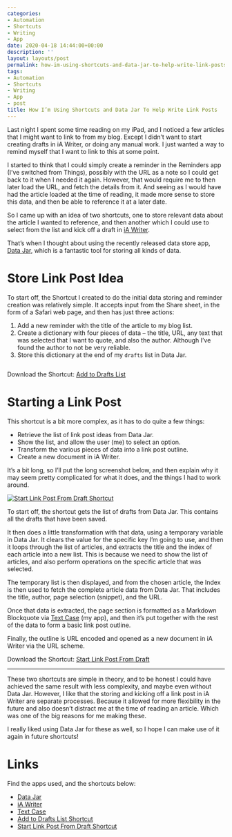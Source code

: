 ```yaml
---
categories:
- Automation
- Shortcuts
- Writing
- App
date: 2020-04-18 14:44:00+00:00
description: ''
layout: layouts/post
permalink: how-im-using-shortcuts-and-data-jar-to-help-write-link-posts/
tags:
- Automation
- Shortcuts
- Writing
- App
- post
title: How I’m Using Shortcuts and Data Jar To Help Write Link Posts
---
```


<p>Last night I spent some time reading on my iPad, and I noticed a few articles that I might want to link to from my blog. Except I didn’t want to start creating drafts in iA Writer, or doing any manual work. I just wanted a way to remind myself that I want to link to this at some point.</p>
<p>I started to think that I could simply create a reminder in the Reminders app (I’ve switched from Things), possibly with the URL as a note so I could get back to it when I needed it again. However, that would require me to then later load the URL, and fetch the details from it. And seeing as I would have had the article loaded at the time of reading, it made more sense to store this data, and then be able to reference it at a later date.</p>
<p>So I came up with an idea of two shortcuts, one to store relevant data about the article I wanted to reference, and then another which I could use to select from the list and kick off a draft in <a href="https://apps.apple.com/gb/app/ia-writer/id775737172">iA Writer</a>.</p>
<p>That’s when I thought about using the recently released data store app, <a href="https://apps.apple.com/gb/app/data-jar/id1453273600">Data Jar</a>, which is a fantastic tool for storing all kinds of data.</p>
<h1>Store Link Post Idea</h1>
<p>To start off, the Shortcut I created to do the initial data storing and reminder creation was relatively simple. It accepts input from the Share sheet, in the form of a Safari web page, and then has just three actions:</p>
<ol>
<li>Add a new reminder with the title of the article to my blog list.</li>
<li>Create a dictionary with four pieces of data &#8211; the title, URL, any text that was selected that I want to quote, and also the author. Although I’ve found the author to not be very reliable.</li>
<li>Store this dictionary at the end of my <code>drafts</code> list in Data Jar.</li>
</ol>
<p><a href="https://cdn.chrishannah.me/images/2020/04/Image.png"><img src="https://cdn.chrishannah.me/images/2020/04/Image.png" alt=""></a></p>
<p>Download the Shortcut: <a href="https://www.icloud.com/shortcuts/cda947a8097f4b6290c7a67da9666074">Add to Drafts List</a></p>
<h1>Starting a Link Post</h1>
<p>This shortcut is a bit more complex, as it has to do quite a few things:</p>
<ul>
<li>Retrieve the list of link post ideas from Data Jar.</li>
<li>Show the list, and allow the user (me) to select an option.</li>
<li>Transform the various pieces of data into a link post outline.</li>
<li>Create a new document in iA Writer.</li>
</ul>
<p>It’s a bit long, so I’ll put the long screenshot below, and then explain why it may seem pretty complicated for what it does, and the things I had to work around.</p>
<p><a href="https://cdn.chrishannah.me/images/2020/04/63367181-1299-410A-A9A8-9EF07FB52A9E-scaled.jpeg"><img src="https://cdn.chrishannah.me/images/2020/04/63367181-1299-410A-A9A8-9EF07FB52A9E-scaled.jpeg" alt="Start Link Post From Draft Shortcut"></a></p>
<p>To start off, the shortcut gets the list of drafts from Data Jar. This contains all the drafts that have been saved.</p>
<p>It then does a little transformation with that data, using a temporary variable in Data Jar. It clears the value for the specific key I’m going to use, and then it loops through the list of articles, and extracts the title and the index of each article into a new list. This is because we need to show the list of articles, and also perform operations on the specific article that was selected.</p>
<p>The temporary list is then displayed, and from the chosen article, the Index is then used to fetch the complete article data from Data Jar. That includes the title, author, page selection (snippet), and the URL.</p>
<p>Once that data is extracted, the page section is formatted as a Markdown Blockquote via <a href="https://textcase.app">Text Case</a> (my app), and then it’s put together with the rest of the data to form a basic link post outline.</p>
<p>Finally, the outline is URL encoded and opened as a new document in iA Writer via the URL scheme.</p>
<p>Download the Shortcut: <a href="https://www.icloud.com/shortcuts/6e21b6a401954b87b82b11eacc757892">Start Link Post From Draft</a></p>
<hr>
<p>These two shortcuts are simple in theory, and to be honest I could have achieved the same result with less complexity, and maybe even without Data Jar. However, I like that the storing and kicking off a link post in iA Writer are separate processes. Because it allowed for more flexibility in the future and also doesn’t distract me at the time of reading an article. Which was one of the big reasons for me making these.</p>
<p>I really liked using Data Jar for these as well, so I hope I can make use of it again in future shortcuts!</p>
<h1>Links</h1>
<p>Find the apps used, and the shortcuts below:</p>
<ul>
<li><a href="https://apps.apple.com/gb/app/data-jar/id1453273600">Data Jar</a></li>
<li><a href="https://apps.apple.com/gb/app/ia-writer/id775737172">iA Writer</a></li>
<li><a href="https://textcase.app">Text Case</a></li>
<li><a href="https://www.icloud.com/shortcuts/cda947a8097f4b6290c7a67da9666074">Add to Drafts List Shortcut</a></li>
<li><a href="https://www.icloud.com/shortcuts/6e21b6a401954b87b82b11eacc757892">Start Link Post From Draft Shortcut</a></li>
</ul>